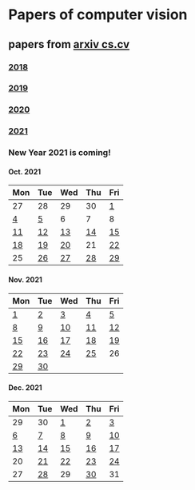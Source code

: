 # Papers of computer vision

## papers from [arxiv cs.cv](http://arxiv.org)
### [2018](2018.md)
### [2019](2019.md)
### [2020](2020.md)
### [2021](2021.md)

### New Year 2021 is coming!




#### Oct. 2021
| Mon                           | Tue                           | Wed                           | Thu                           | Fri                           |
| ----------------------------- | ----------------------------- | ----------------------------- | ----------------------------- | ----------------------------- |
27 | 28 | 29 | 30 | [1](2021/202110/20211001.md) |
[4](2021/202110/20211004.md)    | [5](2021/202110/20211005.md)  |  6 | 7 | 8 | 
[11](2021/202110/20211011.md)   | [12](2021/202110/20211012.md) |  [13](2021/202110/20211013.md)|  [14](2021/202110/20211014.md)| [15](2021/202110/20211015.md) | 
[18](2021/202110/20211018.md)   | [19](2021/202110/20211019.md) |  [20](2021/202110/20211020.md)|  21                           | [22](2021/202110/20211022.md) | 
25 | [26](2021/202110/20211026.md) | [27](2021/202110/20211027.md) | [28](2021/202110/20211028.md) | [29](2021/202110/20211029.md) |


#### Nov. 2021
| Mon                           | Tue                           | Wed                           | Thu                           | Fri                           |
| ----------------------------- | ----------------------------- | ----------------------------- | ----------------------------- | ----------------------------- |
[1](2021/202111/20211101.md)    | [2](2021/202111/20211102.md)  | [3](2021/202111/20211103.md)  | [4](2021/202111/20211104.md)  | [5](2021/202111/20211105.md)  | 
[8](2021/202111/20211108.md)    | [9](2021/202111/20211109.md) | [10](2021/202111/20211110.md) | [11](2021/202111/20211111.md) | [12](2021/202111/20211112.md) |
[15](2021/202111/20211115.md)   | [16](2021/202111/20211116.md) | [17](2021/202111/20211117.md)  | [18](2021/202111/20211118.md)  | [19](2021/202111/20211119.md) |
[22](2021/202111/20211122.md)   | [23](2021/202111/20211123.md) | [24](2021/202111/20211124.md) | [25](2021/202111/20211125.md) | 26 |
[29](2021/202111/20211129.md)   | [30](2021/202111/20211125.md) |

#### Dec. 2021
| Mon                           | Tue                           | Wed                           | Thu                           | Fri                           |
| ----------------------------- | ----------------------------- | ----------------------------- | ----------------------------- | ----------------------------- |
29 | 30 | [1](2021/202112/20211201.md) | [2](2021/202112/20211202.md) | [3](2021/202112/20211203.md) |
[6](2021/202112/20211206.md) | [7](2021/202112/20211207.md) | [8](2021/202112/20211208.md) | [9](2021/202112/20211209.md) | [10](2021/202112/20211210.md)|
[13](2021/202112/20211213.md) | [14](2021/202112/20211214.md) | [15](2021/202112/20211215.md) | [16](2021/202112/20211216.md) | [17](2021/202112/20211217.md)|
20 | [21](2021/202112/20211221.md) | [22](2021/202112/20211222.md) | [23](2021/202112/20211223.md) | [24](2021/202112/20211224.md) |
27 | [28](2021/202112/20211228.md) | 29 | [30](2021/202112/20211230.md) | 31 |